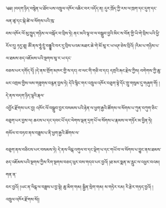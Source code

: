 ﻿  
༄༅། །བདག་ཉིད་བསྙེན་པ་ཐོབ་པས་འཁྲུལ་འཁོར་འཆིང་བར་འདོད་ན། དུར་ཁྲོད་ཀྱི་རས་ལ་ཁྲག་དང་དུག་དང་ལན་ཚྭ་དང་སྐེ་ཚེ་ལ་སོགས་པའི་ཁུ་  
བས་འཁོར་ལོ་མུ་ཁྱུད་གཉིས་ལ་བསྐོར་བ་བྲིས་ཏེ། ནང་མའི་ལྟ་བ་ལ་བསྒྲུབ་བྱའི་མིང་ས་བོན་གྱི་ཡི་གེ་བྲིས་པའི་ཕྱི་རོལ་དུ། ཏདྱ་ཐཱ། ཨོཾ་ནས་ཧཱུཾ་དྲུཾ་བནྡྷའི་བར་དུ་བྲིས་པའམ་མཐར་ཆེ་གེ་མོ་མཱ་ར་ཡ་ཕཊ་ཅེས་བྲིའོ། །རིམ་པ་གཉིས་པ་ལ་ཐམས་ཅད་འཇོམས་པའི་སྔགས་མཱ་ར་ཡ་དང་  
བཅས་པར་དགོད་དོ། །དེ་ནས་གྲོག་མཁར་གྱི་ས་དང། བ་ལང་གི་གཅི་བ་དང། དགྲའི་རྐང་རྗེས་ཀྱིས། བགེགས་ཀྱི་ཆུ་ཕར་འགྲམ་གྱིས་ལས་གཟུགས་བརྙན་བྱས་ཏེ། དེའི་སྙིང་གར་འཁྲུལ་འཁོར་བཅུག་སྟེ་དོང་གྲུ་གསུམ་དུ་གཞུག་གོ། །དེ་ནས་བདག་ཉིད་ལྷའི་རྣལ་  
འབྱོར་རྫོགས་པར་བྱ། འཁོར་ལོ་བསྒྲུབ་བྱར་བསམས་པའི་རྟེན་ལ་ཕྱག་རྒྱའི་ཚོགས་ལ་སོགས་པ་ཀུན་བཀུག་ཅིང་བཅུག་པར་བྱས་ལ། ཆངས་པ་དང་དབང་པོ་དང་ལེགས་ལྡན་དྲག་པོ་ལ་སོགས་པ་རྣམས་ལ་གཏོར་མ་བྱིན་ཏེ། གསོལ་བ་བཏབ་ནས་བཟླས་པ་ནི་ཕྱག་རྒྱའི་ཚོགས་ལ་  
  
བཅུག་ནས་བཅིངས་པར་བསམས་ཏེ། དེ་ནས་ལིངྒ་འགུལ་བ་དང་ལྡེག་པ་དང་གཡོ་བ་ལ་སོགས་པ་བྱུང་ནས་ཐམས་ཅད་འཇོམས་པའི་སྔགས་ཀྱིས་རིག་སྔགས་བཅད་ཕུར་བས་གདབ་པར་བྱའོ། །ཐ་མར་སྨན་མ་རླུང་ལ་འཕྱར་བའམ། གན་ན་  
བར་བྱའོ། །ཡང་ན་ལིངྒ་ལ་བཟླས་པ་བྱ་སྟེ། ཆུ་མིག་གམ། སྦྱིན་སྲེག་གམ། ས་གཏེར་རམ། རི་རྩེར་གཏད་བྱའོ། །འཁྲུལ་འཁོར་རྫོགས་སོ།།  
  
  
